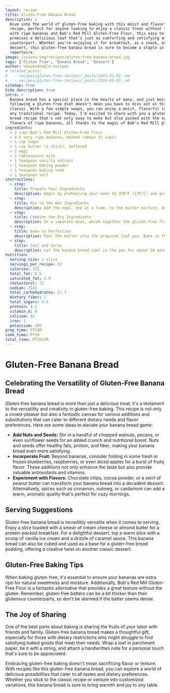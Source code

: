```yaml
---
layout: recipe
title: Gluten-Free Banana Bread
description: >
  Dive into the world of gluten-free baking with this moist and flavorful banana bread
  recipe, perfect for anyone looking to enjoy a classic treat without the gluten. Made
  with ripe bananas and Bob's Red Mill Gluten-Free Flour, this easy-to-follow recipe
  promises a delicious loaf that's just as comforting and satisfying as its traditional
  counterpart. Whether you're enjoying it for breakfast, as a snack, or as a sweet
  dessert, this gluten-free banana bread is sure to become a staple in your baking
  repertoire.
image: /assets/img/recipes/gluten-free-banana-bread.jpg
tags: ['Gluten Free', 'Banana Bread', 'Dessert']
author: stevendnoble-recipes
# related_posts:
#   - recipes/gluten-free-recipes/_posts/2024-01-01-.md
#   - recipes/gluten-free-recipes/_posts/2024-01-01-.md
sitemap: true
hide_description: true
intro: >
  Banana bread has a special place in the hearts of many, and just because you're
  following a gluten-free diet doesn't mean you have to miss out on this comforting
  classic. With a few simple swaps, you can enjoy a moist, flavorful loaf that rivals
  any traditional recipe. Today, I'm excited to share with you a gluten-free banana
  bread recipe that's not only easy to make but also packed with the sweet, comforting
  flavors of ripe bananas, all thanks to the magic of Bob's Red Mill gluten-free flour.
ingredients:
  - 2 cups Bob's Red Mill Gluten-Free Flour
  - 4-5 very ripe bananas, mashed (about 1½ cups)
  - ½ cup sugar
  - ½ cup butter (1 stick), softened
  - 2 eggs
  - 2 tablespoons milk
  - ½ teaspoon vanilla extract
  - 1 teaspoon baking powder
  - 1 teaspoon baking soda
  - ¼ teaspoon salt
instructions:
  - step:
    title: Prepare Your Ingredients
    description: Begin by preheating your oven to 350°F (175°C) and greasing a 9x5 inch loaf pan. In a large mixing bowl, cream together the softened butter and sugar until light and fluffy.
  - step:
    title: Mix in the Wet Ingredients
    description: Add the eggs, one at a time, to the butter mixture, beating well after each addition. Stir in the mashed bananas, milk, and vanilla extract, mixing until well combined.
  - step:
    title: Combine the Dry Ingredients
    description: In a separate bowl, whisk together the gluten-free flour, baking powder, baking soda, and salt. Gradually add the dry ingredients to the banana mixture, stirring just until the batter is evenly moistened.
  - step:
    title: Bake to Perfection
    description: Pour the batter into the prepared loaf pan. Bake in the preheated oven for 50-60 minutes, or until a toothpick inserted into the center of the loaf comes out clean.
  - step:
    title: Cool and Serve
    description: Let the banana bread cool in the pan for about 10 minutes, then transfer it to a wire rack to cool completely. Slice and serve as is, or with a spread of butter or a drizzle of honey for extra indulgence.
nutrition:
  serving_size: 1 slice
  servings_per_recipe: 12
  calories: 175
  total_fat: 5.5
  saturated_fat: 2.9
  cholesterol: 72
  sodium: 3141
  total_carbohydrates: 27.7
  dietary_fiber: 1
  total_sugars: 9.9
  protein: 4.3
  vitamin_d: 8
  calcium: 41
  iron: 1
  potassium: 195
prep_time: PT15M
cook_time: PT1H
total_time: PT1H15M
---
```


# Gluten-Free Banana Bread

## Celebrating the Versatility of Gluten-Free Banana Bread

Gluten-free banana bread is more than just a delicious treat; it's a testament to the versatility and creativity in gluten-free baking. This recipe is not only a crowd-pleaser but also a fantastic canvas for various additions and substitutions that can cater to different dietary needs and flavor preferences. Here are some ideas to elevate your banana bread game:

* **Add Nuts and Seeds:** Stir in a handful of chopped walnuts, pecans, or even sunflower seeds for an added crunch and nutritional boost. Nuts and seeds offer healthy fats, protein, and fiber, making your banana bread even more satisfying.
* **Incorporate Fruit:** Beyond bananas, consider folding in some fresh or frozen blueberries, raspberries, or even diced apples for a burst of fruity flavor. These additions not only enhance the taste but also provide valuable antioxidants and vitamins.
* **Experiment with Flavors:** Chocolate chips, cocoa powder, or a swirl of peanut butter can transform your banana bread into a decadent dessert. Alternatively, spices such as cinnamon, nutmeg, or cardamom can add a warm, aromatic quality that's perfect for cozy mornings.

## Serving Suggestions

Gluten-free banana bread is incredibly versatile when it comes to serving. Enjoy a slice toasted with a smear of cream cheese or almond butter for a protein-packed breakfast. For a delightful dessert, top a warm slice with a scoop of vanilla ice cream and a drizzle of caramel sauce. This banana bread can also be cubed and used as a base for a gluten-free bread pudding, offering a creative twist on another classic dessert.

## Gluten-Free Baking Tips

When baking gluten-free, it's essential to ensure your bananas are extra ripe for natural sweetness and moisture. Additionally, Bob's Red Mill Gluten-Free Flour is a fantastic alternative that provides a great texture without the gluten. Remember, gluten-free batters can be a bit thicker than their glutenous counterparts, so don't be alarmed if the batter seems dense.

## The Joy of Sharing

One of the best parts about baking is sharing the fruits of your labor with friends and family. Gluten-free banana bread makes a thoughtful gift, especially for those with dietary restrictions who might struggle to find satisfying baked goods that meet their needs. Wrap a loaf in parchment paper, tie it with a string, and attach a handwritten note for a personal touch that's sure to be appreciated.

Embracing gluten-free baking doesn't mean sacrificing flavor or texture. With recipes like this gluten-free banana bread, you can explore a world of delicious possibilities that cater to all tastes and dietary preferences. Whether you stick to the classic recipe or venture into customized variations, this banana bread is sure to bring warmth and joy to any table.
